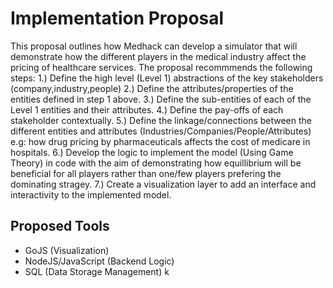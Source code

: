 # Implementation Proposal
This proposal outlines how Medhack can develop a simulator that will demonstrate how the different players in the medical industry affect the pricing of healthcare services. The proposal recommmends the following steps:
1.) Define the high level (Level 1) abstractions of the key stakeholders (company,industry,people)
2.) Define the attributes/properties of the entities defined in step 1 above.
3.) Define the sub-entities of each of the Level 1 entities and their attributes.
4.) Define the pay-offs of each stakeholder contextually.
5.) Define the linkage/connections between the different entities and attributes (Industries/Companies/People/Attributes) e.g: how drug pricing by pharmaceuticals affects the cost of medicare in hospitals.
6.) Develop the logic to implement the model (Using Game Theory) in code with the aim of demonstrating how equillibrium will be beneficial for all players rather than one/few players prefering the dominating stragey.
7.) Create a visualization layer to add an interface and interactivity to the implemented model. 

## Proposed Tools
* GoJS (Visualization)
* NodeJS/JavaScript (Backend Logic)
* SQL (Data Storage Management)
k